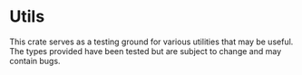 # Utils

This crate serves as a testing ground for various utilities that may be useful.
The types provided have been tested but are subject to change and may contain
bugs.
